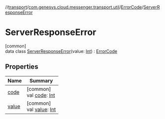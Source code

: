 //[transport](../../../../index.md)/[com.genesys.cloud.messenger.transport.util](../../index.md)/[ErrorCode](../index.md)/[ServerResponseError](index.md)

# ServerResponseError

[common]\
data class [ServerResponseError](index.md)(value: [Int](https://kotlinlang.org/api/latest/jvm/stdlib/kotlin/-int/index.html)) : [ErrorCode](../index.md)

## Properties

| Name | Summary |
|---|---|
| [code](../code.md) | [common]<br>val [code](../code.md): [Int](https://kotlinlang.org/api/latest/jvm/stdlib/kotlin/-int/index.html) |
| [value](value.md) | [common]<br>val [value](value.md): [Int](https://kotlinlang.org/api/latest/jvm/stdlib/kotlin/-int/index.html) |

